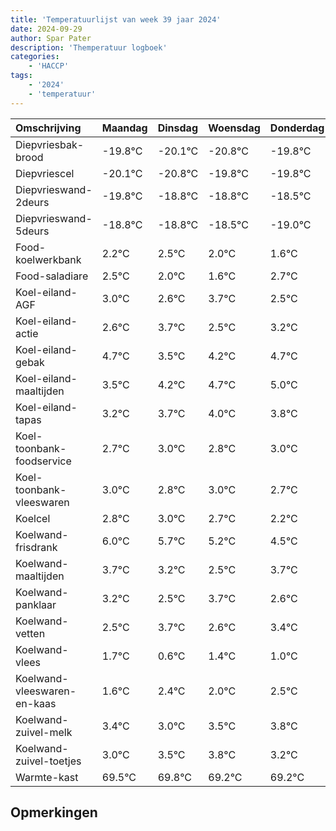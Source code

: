 ```yaml
---
title: 'Temperatuurlijst van week 39 jaar 2024'
date: 2024-09-29
author: Spar Pater
description: 'Themperatuur logboek'
categories:
    - 'HACCP'
tags:
    - '2024'
    - 'temperatuur'
---
```

|Omschrijving|Maandag|Dinsdag|Woensdag|Donderdag|Vrijdag|Zaterdag|Zondag|
|:---|:---|:---|:---|:---|:---|:---|:---|
|Diepvriesbak-brood|-19.8°C|-20.1°C|-20.8°C|-19.8°C|-19.8°C|-19.5°C|-20.0°C|
|Diepvriescel|-20.1°C|-20.8°C|-19.8°C|-19.8°C|-19.5°C|-20.0°C|-20.4°C|
|Diepvrieswand-2deurs|-19.8°C|-18.8°C|-18.8°C|-18.5°C|-19.0°C|-19.4°C|-18.3°C|
|Diepvrieswand-5deurs|-18.8°C|-18.8°C|-18.5°C|-19.0°C|-19.4°C|-18.3°C|-19.5°C|
|Food-koelwerkbank|2.2°C|2.5°C|2.0°C|1.6°C|2.7°C|1.5°C|2.2°C|
|Food-saladiare|2.5°C|2.0°C|1.6°C|2.7°C|1.5°C|2.2°C|2.7°C|
|Koel-eiland-AGF|3.0°C|2.6°C|3.7°C|2.5°C|3.2°C|3.7°C|4.0°C|
|Koel-eiland-actie|2.6°C|3.7°C|2.5°C|3.2°C|3.7°C|4.0°C|3.8°C|
|Koel-eiland-gebak|4.7°C|3.5°C|4.2°C|4.7°C|5.0°C|4.8°C|5.0°C|
|Koel-eiland-maaltijden|3.5°C|4.2°C|4.7°C|5.0°C|4.8°C|5.0°C|4.7°C|
|Koel-eiland-tapas|3.2°C|3.7°C|4.0°C|3.8°C|4.0°C|3.7°C|3.2°C|
|Koel-toonbank-foodservice|2.7°C|3.0°C|2.8°C|3.0°C|2.7°C|2.2°C|1.5°C|
|Koel-toonbank-vleeswaren|3.0°C|2.8°C|3.0°C|2.7°C|2.2°C|1.5°C|2.7°C|
|Koelcel|2.8°C|3.0°C|2.7°C|2.2°C|1.5°C|2.7°C|1.6°C|
|Koelwand-frisdrank|6.0°C|5.7°C|5.2°C|4.5°C|5.7°C|4.6°C|5.4°C|
|Koelwand-maaltijden|3.7°C|3.2°C|2.5°C|3.7°C|2.6°C|3.4°C|3.0°C|
|Koelwand-panklaar|3.2°C|2.5°C|3.7°C|2.6°C|3.4°C|3.0°C|3.5°C|
|Koelwand-vetten|2.5°C|3.7°C|2.6°C|3.4°C|3.0°C|3.5°C|3.8°C|
|Koelwand-vlees|1.7°C|0.6°C|1.4°C|1.0°C|1.5°C|1.8°C|1.2°C|
|Koelwand-vleeswaren-en-kaas|1.6°C|2.4°C|2.0°C|2.5°C|2.8°C|2.2°C|2.2°C|
|Koelwand-zuivel-melk|3.4°C|3.0°C|3.5°C|3.8°C|3.2°C|3.2°C|3.0°C|
|Koelwand-zuivel-toetjes|3.0°C|3.5°C|3.8°C|3.2°C|3.2°C|3.0°C|2.2°C|
|Warmte-kast|69.5°C|69.8°C|69.2°C|69.2°C|69.0°C|68.2°C|69.8°C|

## Opmerkingen


